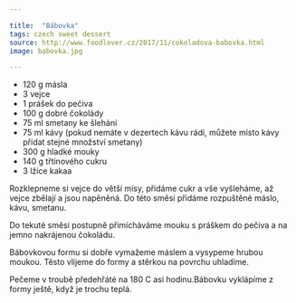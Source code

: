 ```yaml
---

title:  "Bábovka"
tags: czech sweet dessert
source: http://www.foodlover.cz/2017/11/cokoladova-babovka.html
image: babovka.jpg

---
```

* 120 g másla
* 3 vejce
* 1 prášek do pečiva
* 100 g dobré čokolády
* 75 ml smetany ke šlehání
* 75 ml kávy (pokud nemáte v dezertech kávu rádi, můžete místo kávy přidat stejné množství smetany)
* 300 g hladké mouky
* 140 g třtinového cukru
* 3 lžíce kakaa

Rozklepneme si vejce do větší mísy, přidáme cukr a vše vyšleháme, až vejce zbělají a jsou napěněná. Do této směsi přidáme rozpuštěné máslo, kávu, smetanu.

Do tekuté směsi postupně přimícháváme mouku s práškem do pečiva a na jemno nakrájenou čokoládu.

Bábovkovou formu si dobře vymažeme máslem a vysypeme hrubou moukou. Těsto vlijeme do formy a stěrkou na povrchu uhladíme.

Pečeme v troubě předehřáté na 180 C asi hodinu.Bábovku vyklápíme z formy ještě, když je trochu teplá.
